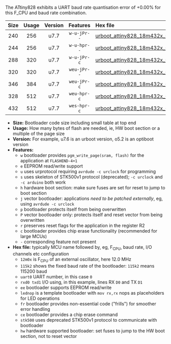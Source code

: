 The ATtiny828 exhibits a UART baud rate quantisation error of +0.00% for this F_CPU and baud rate combination.

|Size|Usage|Version|Features|Hex file|
|:-:|:-:|:-:|:-:|:--|
|240|256|u7.7|`w-u-jPr--`|[urboot_attiny828_18m432x_+460k8_uart0_rxc2_txc3_lednop.hex](https://raw.githubusercontent.com/stefanrueger/urboot.hex/main/mcus/attiny828/external_oscillator/fcpu_18m432x/br_+460k8/urboot_attiny828_18m432x_+460k8_uart0_rxc2_txc3_lednop.hex)|
|244|256|u7.7|`w-u-hpr--`|[urboot_attiny828_18m432x_+460k8_uart0_rxc2_txc3_lednop_fr_hw.hex](https://raw.githubusercontent.com/stefanrueger/urboot.hex/main/mcus/attiny828/external_oscillator/fcpu_18m432x/br_+460k8/urboot_attiny828_18m432x_+460k8_uart0_rxc2_txc3_lednop_fr_hw.hex)|
|288|320|u7.7|`w-u-jPr-c`|[urboot_attiny828_18m432x_+460k8_uart0_rxc2_txc3_lednop_fr_ce.hex](https://raw.githubusercontent.com/stefanrueger/urboot.hex/main/mcus/attiny828/external_oscillator/fcpu_18m432x/br_+460k8/urboot_attiny828_18m432x_+460k8_uart0_rxc2_txc3_lednop_fr_ce.hex)|
|320|320|u7.7|`weu-jPr--`|[urboot_attiny828_18m432x_+460k8_uart0_rxc2_txc3_ee_lednop_fr.hex](https://raw.githubusercontent.com/stefanrueger/urboot.hex/main/mcus/attiny828/external_oscillator/fcpu_18m432x/br_+460k8/urboot_attiny828_18m432x_+460k8_uart0_rxc2_txc3_ee_lednop_fr.hex)|
|346|384|u7.7|`weu-jPr-c`|[urboot_attiny828_18m432x_+460k8_uart0_rxc2_txc3_ee_lednop_fr_ce.hex](https://raw.githubusercontent.com/stefanrueger/urboot.hex/main/mcus/attiny828/external_oscillator/fcpu_18m432x/br_+460k8/urboot_attiny828_18m432x_+460k8_uart0_rxc2_txc3_ee_lednop_fr_ce.hex)|
|328|512|u7.7|`weu-hpr-c`|[urboot_attiny828_18m432x_+460k8_uart0_rxc2_txc3_ee_lednop_fr_ce_hw.hex](https://raw.githubusercontent.com/stefanrueger/urboot.hex/main/mcus/attiny828/external_oscillator/fcpu_18m432x/br_+460k8/urboot_attiny828_18m432x_+460k8_uart0_rxc2_txc3_ee_lednop_fr_ce_hw.hex)|
|432|512|u7.7|`wes-hpr-c`|[urboot_attiny828_18m432x_+460k8_uart0_rxc2_txc3_ee_lednop_fr_ce_stk500_hw.hex](https://raw.githubusercontent.com/stefanrueger/urboot.hex/main/mcus/attiny828/external_oscillator/fcpu_18m432x/br_+460k8/urboot_attiny828_18m432x_+460k8_uart0_rxc2_txc3_ee_lednop_fr_ce_stk500_hw.hex)|

- **Size:** Bootloader code size including small table at top end
- **Usage:** How many bytes of flash are needed, ie, HW boot section or a multiple of the page size
- **Version:** For example, u7.6 is an urboot version, o5.2 is an optiboot version
- **Features:**
  + `w` bootloader provides `pgm_write_page(sram, flash)` for the application at `FLASHEND-4+1`
  + `e` EEPROM read/write support
  + `u` uses urprotocol requiring `avrdude -c urclock` for programming
  + `s` uses skeleton of STK500v1 protocol (deprecated); `-c urclock` and `-c arduino` both work
  + `h` hardware boot section: make sure fuses are set for reset to jump to boot section
  + `j` vector bootloader: applications *need to be patched externally*, eg, using `avrdude -c urclock`
  + `p` bootloader protects itself from being overwritten
  + `P` vector bootloader only: protects itself and reset vector from being overwritten
  + `r` preserves reset flags for the application in the register R2
  + `c` bootloader provides chip erase functionality (recommended for large MCUs)
  + `-` corresponding feature not present
- **Hex file:** typically MCU name followed by, eg, F<sub>CPU</sub>, baud rate, I/O channels etc configuration
  + `12m0x` is F<sub>CPU</sub> of an external oscillator, here 12.0 MHz
  + `115k2` shows the fixed baud rate of the bootloader: `115k2` means 115200 baud
  + `uart0` UART number, in this case `0`
  + `rxd0 txd1` I/O using, in this example, lines RX `D0` and TX `D1`
  + `ee` bootloader supports EEPROM read/write
  + `lednop` is a template bootloader with `mov rx,rx` nops as placeholders for LED operations
  + `fr` bootloader provides non-essential code ("frills") for smoother error handling
  + `ce` bootloader provides a chip erase command
  + `stk500` uses deprecated STK500v1 protocol to communicate with bootloader
  + `hw` hardware supported bootloader: set fuses to jump to the HW boot section, not to reset vector
